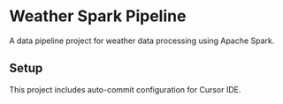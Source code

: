 # Weather Spark Pipeline

A data pipeline project for weather data processing using Apache Spark.

## Setup

This project includes auto-commit configuration for Cursor IDE. 
